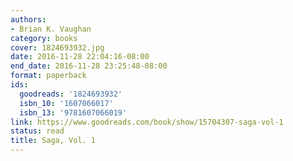 ```yaml
---
authors:
- Brian K. Vaughan
category: books
cover: 1824693932.jpg
date: 2016-11-28 22:04:16-08:00
end_date: 2016-11-28 23:25:48-08:00
format: paperback
ids:
  goodreads: '1824693932'
  isbn_10: '1607066017'
  isbn_13: '9781607066019'
link: https://www.goodreads.com/book/show/15704307-saga-vol-1
status: read
title: Saga, Vol. 1
---
```

